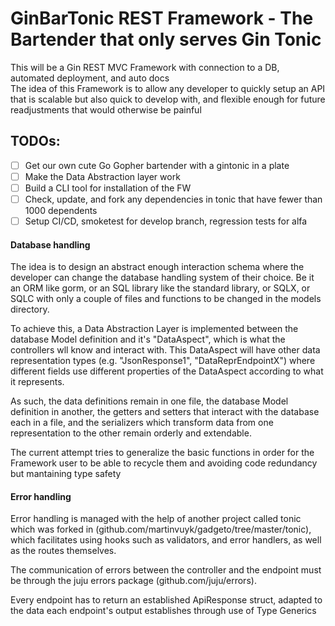 # GinBarTonic REST Framework - The Bartender that only serves Gin Tonic

This will be a Gin REST MVC Framework with connection to a DB, automated deployment, and auto docs<br />
The idea of this Framework is to allow any developer to quickly setup an API that is scalable but also quick to develop with, and flexible enough for future readjustments that would otherwise be painful

## TODOs:

<!-- - [ ] Stuff -->

- [ ] Get our own cute Go Gopher bartender with a gintonic in a plate
- [ ] Make the Data Abstraction layer work
- [ ] Build a CLI tool for installation of the FW
- [ ] Check, update, and fork any dependencies in tonic that have fewer than 1000 dependents
- [ ] Setup CI/CD, smoketest for develop branch, regression tests for alfa

#### Database handling

The idea is to design an abstract enough interaction schema where the developer can change the database handling system of their choice. Be it an ORM like gorm, or an SQL library like the standard library, or SQLX, or SQLC with only a couple of files and functions to be changed in the models directory.

To achieve this, a Data Abstraction Layer is implemented between the database Model definition and it's "DataAspect", which is what the controllers wll know and interact with. This DataAspect will have other data representation types (e.g. "JsonResponse1", "DataReprEndpointX") where different fields use different properties of the DataAspect according to what it represents.

As such, the data definitions remain in one file, the database Model definition in another, the getters and setters that interact with the database each in a file, and the serializers which transform data from one representation to the other remain orderly and extendable.

The current attempt tries to generalize the basic functions in order for the Framework user to be able to recycle them and avoiding code redundancy but mantaining type safety

#### Error handling

Error handling is managed with the help of another project called tonic which was forked in (github.com/martinvuyk/gadgeto/tree/master/tonic), which facilitates using hooks such as validators, and error handlers, as well as the routes themselves.

The communication of errors between the controller and the endpoint must be through the juju errors package (github.com/juju/errors).

Every endpoint has to return an established ApiResponse struct, adapted to the data each endpoint's output establishes through use of Type Generics
